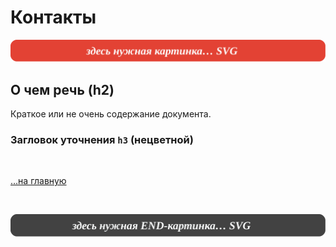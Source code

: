 <div class="navi"><nav id="navi"><!-- js --></nav></div>

# Контакты

<span id="az1-img" class="img" onclick="imgResize()">![img](assets/svg/000-start.svg)</span>

## О чем речь (h2)

Краткое или не очень содержание документа.

### Загловок уточнения `h3` (нецветной)

<br>

[…на главную](/)

<br>

<span id="az2-img-2" class="img" onclick="imgResize()">![img](assets/svg/000-end.svg)</span>

<script src="assets/js/navi.js"></script>
